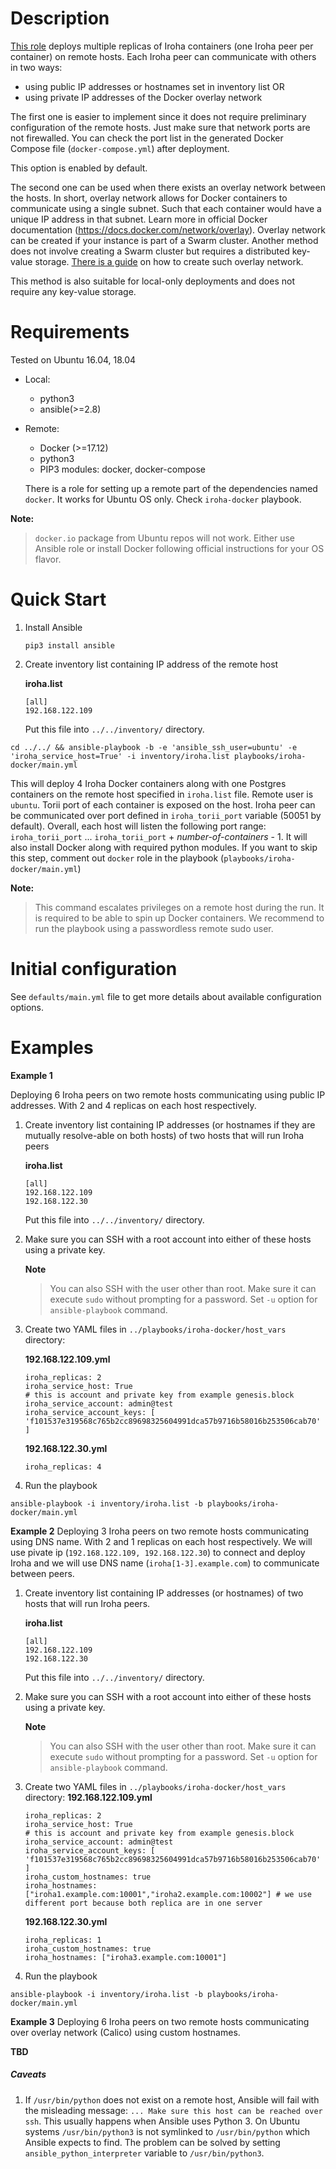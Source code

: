 # Description
[This role](https://github.com/hyperledger/iroha/tree/master/deploy/ansible/roles/iroha-docker) deploys multiple replicas of Iroha containers (one Iroha peer per container) on remote hosts. Each Iroha peer can communicate with others in two ways:
  - using public IP addresses or hostnames set in inventory list OR
  - using private IP addresses of the Docker overlay network

The first one is easier to implement since it does not require preliminary configuration of the remote hosts. Just make sure that network ports are not firewalled. You can check the port list in the generated Docker Compose file (`docker-compose.yml`) after deployment.

This option is enabled by default.

The second one can be used when there exists an overlay network between the hosts. In short, overlay network allows for Docker containers to communicate using a single subnet. Such that each container would have a unique IP address in that subnet. Learn more in official Docker documentation (https://docs.docker.com/network/overlay). Overlay network can be created if your instance is part of a Swarm cluster. Another method does not involve creating a Swarm cluster but requires a distributed key-value storage. [There is a guide](https://docker-k8s-lab.readthedocs.io/en/latest/docker/docker-etcd.html) on how to create such overlay network.

This method is also suitable for local-only deployments and does not require any key-value storage.

# Requirements
  Tested on Ubuntu 16.04, 18.04
  - Local:
    - python3
    - ansible(>=2.8)
  - Remote:
    - Docker (>=17.12)
    - python3
    - PIP3 modules: docker, docker-compose

    There is a role for setting up a remote part of the dependencies named `docker`. It works for Ubuntu OS only. Check `iroha-docker` playbook.

**Note:**
> `docker.io` package from Ubuntu repos will not work. Either use Ansible role or install Docker following official instructions for your OS flavor.

# Quick Start
1. Install Ansible
    ```
    pip3 install ansible
    ```
2. Create inventory list containing IP address of the remote host

    **iroha.list**
    ```
    [all]
    192.168.122.109
    ```

    Put this file into `../../inventory/` directory.

`cd ../../ && ansible-playbook -b -e 'ansible_ssh_user=ubuntu' -e 'iroha_service_host=True' -i inventory/iroha.list playbooks/iroha-docker/main.yml`

This will deploy 4 Iroha Docker containers along with one Postgres containers on the remote host specified in `iroha.list` file. Remote user is `ubuntu`. Torii port of each container is exposed on the host. Iroha peer can be communicated over port defined in `iroha_torii_port` variable (50051 by default). Overall, each host will listen the following port range: `iroha_torii_port` ... `iroha_torii_port` + *number-of-containers* - 1.
It will also install Docker along with required python modules. If you want to skip this step, comment out `docker` role in the playbook (`playbooks/iroha-docker/main.yml`)

**Note:**
> This command escalates privileges on a remote host during the run. It is required to be able to spin up Docker containers. We recommend to run the playbook using a passwordless remote sudo user.

# Initial configuration

See `defaults/main.yml` file to get more details about available configuration options.

# Examples
**Example 1**
<!-- TODO: Cover more example cases -->
Deploying 6 Iroha peers on two remote hosts communicating using public IP addresses. With 2 and 4 replicas on each host respectively.

1. Create inventory list containing IP addresses (or hostnames if they are mutually resolve-able on both hosts) of two hosts that will run Iroha peers

    **iroha.list**
    ```
    [all]
    192.168.122.109
    192.168.122.30
    ```

    Put this file into `../../inventory/` directory.
2. Make sure you can SSH with a root account into either of these hosts using a private key.

    **Note**
    > You can also SSH with the user other than root. Make sure it can execute `sudo` without prompting for a password. Set `-u` option for `ansible-playbook` command.

3. Create two YAML files in `../playbooks/iroha-docker/host_vars` directory:

    **192.168.122.109.yml**
    ```
    iroha_replicas: 2
    iroha_service_host: True
    # this is account and private key from example genesis.block
    iroha_service_account: admin@test
    iroha_service_account_keys: [ 'f101537e319568c765b2cc89698325604991dca57b9716b58016b253506cab70' ]
    ```

    **192.168.122.30.yml**
    ```
    iroha_replicas: 4
    ```

4. Run the playbook
```
ansible-playbook -i inventory/iroha.list -b playbooks/iroha-docker/main.yml
```
**Example 2**
Deploying 3 Iroha peers on two remote hosts communicating using DNS name. With 2 and 1 replicas on each host respectively.
We will use pivate ip (`192.168.122.109, 192.168.122.30`) to connect and deploy Iroha and we will use DNS name (`iroha[1-3].example.com`) to communicate between peers.

1. Create inventory list containing IP addresses (or hostnames) of two hosts that will run Iroha peers.

    **iroha.list**
    ```
    [all]
    192.168.122.109
    192.168.122.30
    ```

    Put this file into `../../inventory/` directory.

2. Make sure you can SSH with a root account into either of these hosts using a private key.

    **Note**
    > You can also SSH with the user other than root. Make sure it can execute `sudo` without prompting for a password. Set `-u` option for `ansible-playbook` command.

3. Create two YAML files in `../playbooks/iroha-docker/host_vars` directory:
    **192.168.122.109.yml**
    ```
    iroha_replicas: 2
    iroha_service_host: True
    # this is account and private key from example genesis.block
    iroha_service_account: admin@test
    iroha_service_account_keys: [ 'f101537e319568c765b2cc89698325604991dca57b9716b58016b253506cab70' ]
    iroha_custom_hostnames: true
    iroha_hostnames: ["iroha1.example.com:10001","iroha2.example.com:10002"] # we use different port because both replica are in one server
    ```

    **192.168.122.30.yml**
    ```
    iroha_replicas: 1
    iroha_custom_hostnames: true
    iroha_hostnames: ["iroha3.example.com:10001"]
    ```

 4. Run the playbook
```
ansible-playbook -i inventory/iroha.list -b playbooks/iroha-docker/main.yml
```

**Example 3**
Deploying 6 Iroha peers on two remote hosts communicating over overlay network (Calico) using custom hostnames.

**TBD**

##### Caveats
1. If `/usr/bin/python` does not exist on a remote host, Ansible will fail with the misleading message: `... Make sure this host can be reached over ssh`. This usually happens when Ansible uses Python 3. On Ubuntu systems `/usr/bin/python3` is not symlinked to `/usr/bin/python` which Ansible expects to find. The problem can be solved by setting `ansible_python_interpreter` variable to `/usr/bin/python3`.
